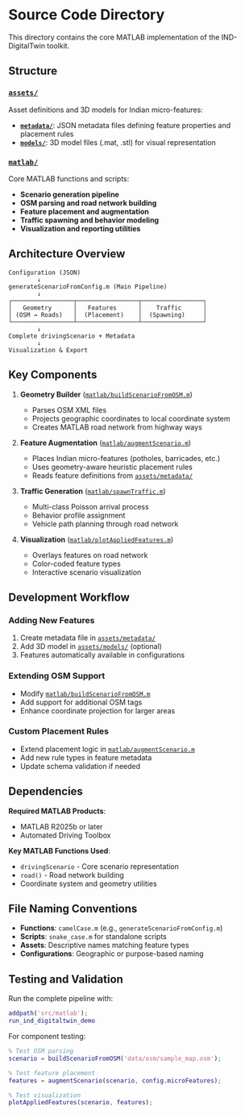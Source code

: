 # Source Code Directory

This directory contains the core MATLAB implementation of the IND-DigitalTwin toolkit.

## Structure

### [`assets/`](./assets/)
Asset definitions and 3D models for Indian micro-features:
- **[`metadata/`](./assets/metadata/)**: JSON metadata files defining feature properties and placement rules
- **[`models/`](./assets/models/)**: 3D model files (.mat, .stl) for visual representation

### [`matlab/`](./matlab/)
Core MATLAB functions and scripts:
- **Scenario generation pipeline**
- **OSM parsing and road network building**  
- **Feature placement and augmentation**
- **Traffic spawning and behavior modeling**
- **Visualization and reporting utilities**

## Architecture Overview

```
Configuration (JSON)
        ↓
generateScenarioFromConfig.m (Main Pipeline)
        ↓
┌─────────────────┬─────────────────┬─────────────────┐
│   Geometry      │   Features      │    Traffic      │
│ (OSM → Roads)   │  (Placement)    │  (Spawning)     │
└─────────────────┴─────────────────┴─────────────────┘
        ↓
Complete drivingScenario + Metadata
        ↓
Visualization & Export
```

## Key Components

1. **Geometry Builder** ([`matlab/buildScenarioFromOSM.m`](./matlab/buildScenarioFromOSM.m))
   - Parses OSM XML files
   - Projects geographic coordinates to local coordinate system
   - Creates MATLAB road network from highway ways

2. **Feature Augmentation** ([`matlab/augmentScenario.m`](./matlab/augmentScenario.m))
   - Places Indian micro-features (potholes, barricades, etc.)
   - Uses geometry-aware heuristic placement rules
   - Reads feature definitions from [`assets/metadata/`](./assets/metadata/)

3. **Traffic Generation** ([`matlab/spawnTraffic.m`](./matlab/spawnTraffic.m))
   - Multi-class Poisson arrival process
   - Behavior profile assignment
   - Vehicle path planning through road network

4. **Visualization** ([`matlab/plotAppliedFeatures.m`](./matlab/plotAppliedFeatures.m))
   - Overlays features on road network
   - Color-coded feature types
   - Interactive scenario visualization

## Development Workflow

### Adding New Features
1. Create metadata file in [`assets/metadata/`](./assets/metadata/)
2. Add 3D model in [`assets/models/`](./assets/models/) (optional)
3. Features automatically available in configurations

### Extending OSM Support
- Modify [`matlab/buildScenarioFromOSM.m`](./matlab/buildScenarioFromOSM.m)
- Add support for additional OSM tags
- Enhance coordinate projection for larger areas

### Custom Placement Rules
- Extend placement logic in [`matlab/augmentScenario.m`](./matlab/augmentScenario.m)
- Add new rule types in feature metadata
- Update schema validation if needed

## Dependencies

**Required MATLAB Products**:
- MATLAB R2025b or later
- Automated Driving Toolbox

**Key MATLAB Functions Used**:
- `drivingScenario` - Core scenario representation
- `road()` - Road network building
- Coordinate system and geometry utilities

## File Naming Conventions

- **Functions**: `camelCase.m` (e.g., `generateScenarioFromConfig.m`)
- **Scripts**: `snake_case.m` for standalone scripts
- **Assets**: Descriptive names matching feature types
- **Configurations**: Geographic or purpose-based naming

## Testing and Validation

Run the complete pipeline with:
```matlab
addpath('src/matlab');
run_ind_digitaltwin_demo
```

For component testing:
```matlab
% Test OSM parsing
scenario = buildScenarioFromOSM('data/osm/sample_map.osm');

% Test feature placement  
features = augmentScenario(scenario, config.microFeatures);

% Test visualization
plotAppliedFeatures(scenario, features);
```